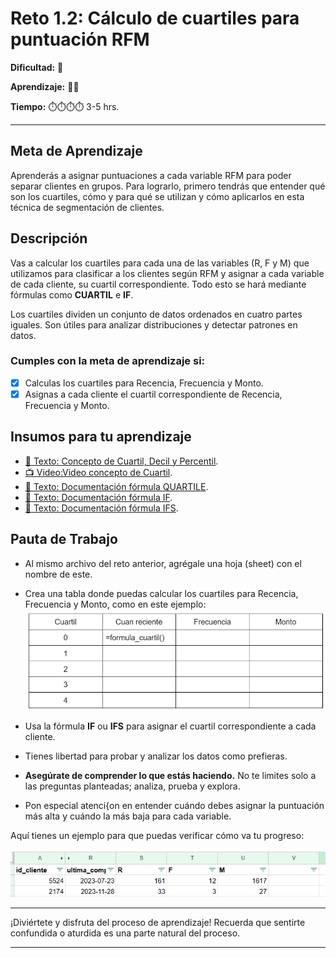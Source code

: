# Reto 1.2: Cálculo de cuartiles para puntuación RFM 

**Dificultad:** 🌻 

**Aprendizaje:** 🍯🍯 

**Tiempo:** ⏱️️⏱️️️⏱️️️⏱️️ 3-5 hrs.


---

## Meta de Aprendizaje

Aprenderás a asignar puntuaciones a cada variable RFM para poder separar clientes en grupos. Para lograrlo, primero tendrás que entender qué son los cuartiles, cómo y para qué se utilizan y cómo aplicarlos en esta técnica de segmentación de clientes.

## Descripción

Vas a calcular los cuartiles para cada una de las variables (R, F y M) que utilizamos para clasificar a los clientes según RFM y asignar a cada variable de cada cliente, su cuartil correspondiente. Todo esto se hará mediante fórmulas como **CUARTIL** e **IF**.

Los cuartiles dividen un conjunto de datos ordenados en cuatro partes iguales. Son útiles para analizar distribuciones y detectar patrones en datos.

### Cumples con la meta de aprendizaje si:

- [x] Calculas los cuartiles para Recencia, Frecuencia y Monto.
- [x] Asignas a cada cliente el cuartil correspondiente de Recencia, Frecuencia y Monto.

## Insumos para tu aprendizaje

- [📄 Texto: Concepto de Cuartil, Decil y Percentil](https://docs.google.com/document/d/1uF-h0giCJjWO6HjSkVP1pIAM1UG6ar2aaFLARWvHdGg/edit?usp=sharing).
- [📺 Video:Video concepto de Cuartil](https://www.loom.com/share/6d80794b67d14d048dfbf112e67e4a79?sid=dad30d47-6aca-400e-8a40-db990f68a311).
- [📄 Texto: Documentación fórmula QUARTILE](https://support.google.com/docs/answer/3094041?hl=es).
- [📄 Texto: Documentación fórmula IF](https://support.google.com/docs/answer/3093364?hl=es).
- [📄 Texto: Documentación fórmula IFS](https://support.google.com/docs/answer/7014145?hl=es).

## Pauta de Trabajo

- Al mismo archivo del reto anterior, agrégale una hoja (sheet) con el nombre de este. 

- Crea una tabla donde puedas calcular los cuartiles para Recencia, Frecuencia y Monto, como en este ejemplo:
![image](https://raw.githubusercontent.com/Laboratoria/digitaljumpstart-curriculum/main/DAT/00_assets/ejemplo_cuartil.png)

- Usa la fórmula **IF** ou **IFS** para asignar el cuartil correspondiente a cada cliente.
  
- Tienes libertad para probar y analizar los datos como prefieras.
  
- **Asegúrate de comprender lo que estás haciendo.** No te limites solo a las preguntas planteadas; analiza, prueba y explora.
  
- Pon especial atenci{on en entender cuándo debes asignar la puntuación más alta y cuándo la más baja para cada variable.

Aquí tienes un ejemplo para que puedas verificar cómo va tu progreso:

![image](https://raw.githubusercontent.com/Laboratoria/digitaljumpstart-curriculum/main/DAT/00_assets/image_solucion_rfm.png)

---

¡Diviértete y disfruta del proceso de aprendizaje! Recuerda que sentirte confundida o aturdida es una parte natural del proceso.

---

